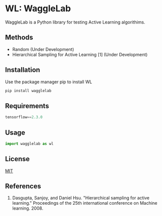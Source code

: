 # WL: WaggleLab

WaggleLab is a Python library for testing Active Learning algorithims. 

## Methods 
* Random (Under Development)
* Hierarchical Sampling for Active Learning [1] (Under Development)

## Installation
Use the package manager pip to install WL
```bash
pip install wagglelab
```


## Requirements
```python
tensorflow==2.3.0
```

## Usage
```python
import wagglelab as wl
```

## License
[MIT](https://choosealicense.com/licenses/mit/)


## References
1. Dasgupta, Sanjoy, and Daniel Hsu. "Hierarchical sampling for active learning." Proceedings of the 25th international conference on Machine learning. 2008.
